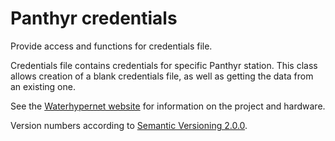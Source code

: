 # Panthyr credentials

Provide access and functions for credentials file.

Credentials file contains credentials for specific Panthyr station.
This class allows creation of a blank credentials file, as well as getting the data from an existing one.


See the [Waterhypernet website](https://waterhypernet.org/equipment/) for information on the project and hardware.

Version numbers according to [Semantic Versioning 2.0.0](https://semver.org/).
